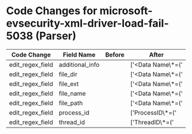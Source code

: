 # Code Changes for microsoft-evsecurity-xml-driver-load-fail-5038 (Parser)

| Code Change | Field Name | Before | After |
|-------------|------------|--------|-------|
| edit_regex_field | additional_info |  | ['<Data Name\\*=(\'|")param1(\'|")>({additional_info}[^<]+)<'] |
| edit_regex_field | file_dir |  | ['<Data Name\\*=(\'|")param1(\'|")>({file_dir}.+?)[\\\/]+(?:[^\\\/]+?)</Data>', '<param1>(-|({file_path}({file_dir}.+?)[\\\/]+({file_name}(?:[^<\\\/:]+?)(\.({file_ext}\w+))?))|[^\\:<]+)<'] |
| edit_regex_field | file_ext |  | ['<Data Name\\*=(\'|")param1(\'|")>[^<]+[\\\/]+({file_name}(?:[^<\\\/:]+?)(\.({file_ext}\w+))?|[^\\:<]+)</Data>', '<param1>(-|({file_path}({file_dir}.+?)[\\\/]+({file_name}(?:[^<\\\/:]+?)(\.({file_ext}\w+))?))|[^\\:<]+)<'] |
| edit_regex_field | file_name |  | ['<Data Name\\*=(\'|")param1(\'|")>[^<]+[\\\/]+({file_name}(?:[^<\\\/:]+?)(\.({file_ext}\w+))?|[^\\:<]+)</Data>', '<param1>(-|({file_path}({file_dir}.+?)[\\\/]+({file_name}(?:[^<\\\/:]+?)(\.({file_ext}\w+))?))|[^\\:<]+)<'] |
| edit_regex_field | file_path |  | ['<Data Name\\*=(\'|")param1(\'|")>({file_path}[^<]+)</Data>', '<param1>(-|({file_path}({file_dir}.+?)[\\\/]+({file_name}(?:[^<\\\/:]+?)(\.({file_ext}\w+))?))|[^\\:<]+)<'] |
| edit_regex_field | process_id |  | ['ProcessID\\*=(\'|")({process_id}\d+)(\'|")'] |
| edit_regex_field | thread_id |  | ['ThreadID\\*=(\'|")({thread_id}\d+)(\'|")'] |